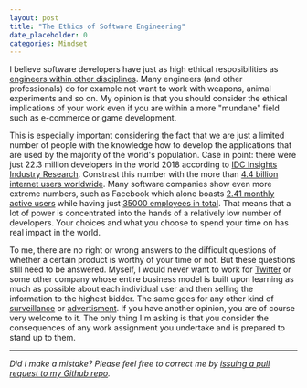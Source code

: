 ```yaml
---
layout: post
title: "The Ethics of Software Engineering"
date_placeholder: 0
categories: Mindset
---
```


I believe software developers have just as high ethical resposibilities as [engineers within other disciplines](https://en.wikipedia.org/wiki/Engineering_ethics). Many engineers (and other professionals) do for example not want to work with weapons, animal experiments and so on. My opinion is that you should consider the ethical implications of your work even if you are within a more "mundane" field such as e-commerce or game development. 

This is especially important considering the fact that we are just a limited number of people with the knowledge how to develop the applications that are used by the majority of the world's population. Case in point: there were just 22.3 million developers in the world 2018 according to [IDC Insights Industry Research](https://www.idc.com/getdoc.jsp?containerId=US44363318). Constrast this number with the more than [4.4 billion internet users worldwide](https://internetworldstats.com/stats.htm). Many software companies show even more extreme numbers, such as Facebook which alone boasts [2.41 monthly active users](https://newsroom.fb.com/company-info/) while having just [35000 employees in total](https://www.statista.com/statistics/273563/number-of-facebook-employees/). That means that a lot of power is concentrated into the hands of a relatively low number of developers. Your choices and what you choose to spend your time on has real impact in the world.

To me, there are no right or wrong answers to the difficult questions of whether a certain product is worthy of your time or not. But these questions still need to be answered. Myself, I would never want to work for [Twitter](https://www.feedough.com/how-does-twitter-make-money/) or some other company whose entire business model is built upon learning as much as possible about each individual user and then selling the information to the highest bidder. The same goes for any other kind of [surveillance](https://cdn.harvardlawreview.org/wp-content/uploads/pdfs/vol126_richards.pdf) or [advertisment](http://jacek.zlydach.pl/blog/2019-07-31-ads-as-cancer.html). If you have another opinion, you are of course very welcome to it. The only thing I'm asking is that you consider the consequences of any work assignment you undertake and is prepared to stand up to them.



---

*Did I make a mistake? Please feel free to correct me by [issuing a pull request to my Github repo](https://github.com/Sundin/sundin.github.io).*
